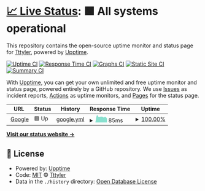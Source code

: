 # [📈 Live Status](https://tttylerr.github.io/uptime): <!--live status--> **🟩 All systems operational**

This repository contains the open-source uptime monitor and status page for [Tttyler](www.tylernodes.ml), powered by [Upptime](https://github.com/upptime/upptime).

[![Uptime CI](https://github.com/tttylerr/uptime/workflows/Uptime%20CI/badge.svg)](https://github.com/tttylerr/uptime/actions?query=workflow%3A%22Uptime+CI%22)
[![Response Time CI](https://github.com/tttylerr/uptime/workflows/Response%20Time%20CI/badge.svg)](https://github.com/tttylerr/uptime/actions?query=workflow%3A%22Response+Time+CI%22)
[![Graphs CI](https://github.com/tttylerr/uptime/workflows/Graphs%20CI/badge.svg)](https://github.com/tttylerr/uptime/actions?query=workflow%3A%22Graphs+CI%22)
[![Static Site CI](https://github.com/tttylerr/uptime/workflows/Static%20Site%20CI/badge.svg)](https://github.com/tttylerr/uptime/actions?query=workflow%3A%22Static+Site+CI%22)
[![Summary CI](https://github.com/tttylerr/uptime/workflows/Summary%20CI/badge.svg)](https://github.com/tttylerr/uptime/actions?query=workflow%3A%22Summary+CI%22)

With [Upptime](https://upptime.js.org), you can get your own unlimited and free uptime monitor and status page, powered entirely by a GitHub repository. We use [Issues](https://github.com/tttylerr/uptime/issues) as incident reports, [Actions](https://github.com/tttylerr/uptime/actions) as uptime monitors, and [Pages](https://tttylerr.github.io/uptime) for the status page.

<!--start: status pages-->
<!-- This summary is generated by Upptime (https://github.com/upptime/upptime) -->
<!-- Do not edit this manually, your changes will be overwritten -->
<!-- prettier-ignore -->
| URL | Status | History | Response Time | Uptime |
| --- | ------ | ------- | ------------- | ------ |
| <img alt="" src="https://favicons.githubusercontent.com/www.google.com" height="13"> [Google](https://www.google.com) | 🟩 Up | [google.yml](https://github.com/tttylerr/uptime/commits/HEAD/history/google.yml) | <details><summary><img alt="Response time graph" src="./graphs/google/response-time-week.png" height="20"> 85ms</summary><br><a href="https://tttylerr.github.io/uptime/history/google"><img alt="Response time 90" src="https://img.shields.io/endpoint?url=https%3A%2F%2Fraw.githubusercontent.com%2Ftttylerr%2Fuptime%2FHEAD%2Fapi%2Fgoogle%2Fresponse-time.json"></a><br><a href="https://tttylerr.github.io/uptime/history/google"><img alt="24-hour response time 61" src="https://img.shields.io/endpoint?url=https%3A%2F%2Fraw.githubusercontent.com%2Ftttylerr%2Fuptime%2FHEAD%2Fapi%2Fgoogle%2Fresponse-time-day.json"></a><br><a href="https://tttylerr.github.io/uptime/history/google"><img alt="7-day response time 85" src="https://img.shields.io/endpoint?url=https%3A%2F%2Fraw.githubusercontent.com%2Ftttylerr%2Fuptime%2FHEAD%2Fapi%2Fgoogle%2Fresponse-time-week.json"></a><br><a href="https://tttylerr.github.io/uptime/history/google"><img alt="30-day response time 92" src="https://img.shields.io/endpoint?url=https%3A%2F%2Fraw.githubusercontent.com%2Ftttylerr%2Fuptime%2FHEAD%2Fapi%2Fgoogle%2Fresponse-time-month.json"></a><br><a href="https://tttylerr.github.io/uptime/history/google"><img alt="1-year response time 90" src="https://img.shields.io/endpoint?url=https%3A%2F%2Fraw.githubusercontent.com%2Ftttylerr%2Fuptime%2FHEAD%2Fapi%2Fgoogle%2Fresponse-time-year.json"></a></details> | <details><summary><a href="https://tttylerr.github.io/uptime/history/google">100.00%</a></summary><a href="https://tttylerr.github.io/uptime/history/google"><img alt="All-time uptime 100.00%" src="https://img.shields.io/endpoint?url=https%3A%2F%2Fraw.githubusercontent.com%2Ftttylerr%2Fuptime%2FHEAD%2Fapi%2Fgoogle%2Fuptime.json"></a><br><a href="https://tttylerr.github.io/uptime/history/google"><img alt="24-hour uptime 100.00%" src="https://img.shields.io/endpoint?url=https%3A%2F%2Fraw.githubusercontent.com%2Ftttylerr%2Fuptime%2FHEAD%2Fapi%2Fgoogle%2Fuptime-day.json"></a><br><a href="https://tttylerr.github.io/uptime/history/google"><img alt="7-day uptime 100.00%" src="https://img.shields.io/endpoint?url=https%3A%2F%2Fraw.githubusercontent.com%2Ftttylerr%2Fuptime%2FHEAD%2Fapi%2Fgoogle%2Fuptime-week.json"></a><br><a href="https://tttylerr.github.io/uptime/history/google"><img alt="30-day uptime 100.00%" src="https://img.shields.io/endpoint?url=https%3A%2F%2Fraw.githubusercontent.com%2Ftttylerr%2Fuptime%2FHEAD%2Fapi%2Fgoogle%2Fuptime-month.json"></a><br><a href="https://tttylerr.github.io/uptime/history/google"><img alt="1-year uptime 100.00%" src="https://img.shields.io/endpoint?url=https%3A%2F%2Fraw.githubusercontent.com%2Ftttylerr%2Fuptime%2FHEAD%2Fapi%2Fgoogle%2Fuptime-year.json"></a></details>

<!--end: status pages-->

[**Visit our status website →**](https://tttylerr.github.io/uptime)

## 📄 License

- Powered by: [Upptime](https://github.com/upptime/upptime)
- Code: [MIT](./LICENSE) © [Tttyler](www.tylernodes.ml)
- Data in the `./history` directory: [Open Database License](https://opendatacommons.org/licenses/odbl/1-0/)
